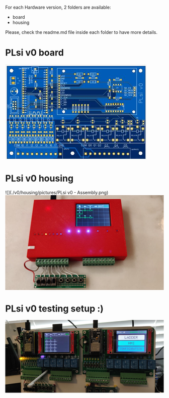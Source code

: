 For each Hardware version, 2 folders are available:

+ board
+ housing

Please, check the readme.md file inside each folder to have more details.

# PLsi v0 board

![](./v0/board/pictures/PLsi_board.JPG)

# PLsi v0 housing

![](./v0/housing/pictures/PLsi v0 - Assembly.png)
![](./v0/housing/pictures/4.png)

# PLsi v0 testing setup :)

![](./v0/board/pictures/PLsi_04.jpg)

